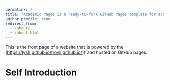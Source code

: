 ```yaml
---
permalink: /
title: "Academic Pages is a ready-to-fork GitHub Pages template for academic personal websites"
author_profile: true
redirect_from: 
  - /about/
  - /about.html
---
```


This is the front page of a website that is powered by the (https://lysh.github.io/troyli.github.io/)) and hosted on GitHub pages. 

# Self Introduction

